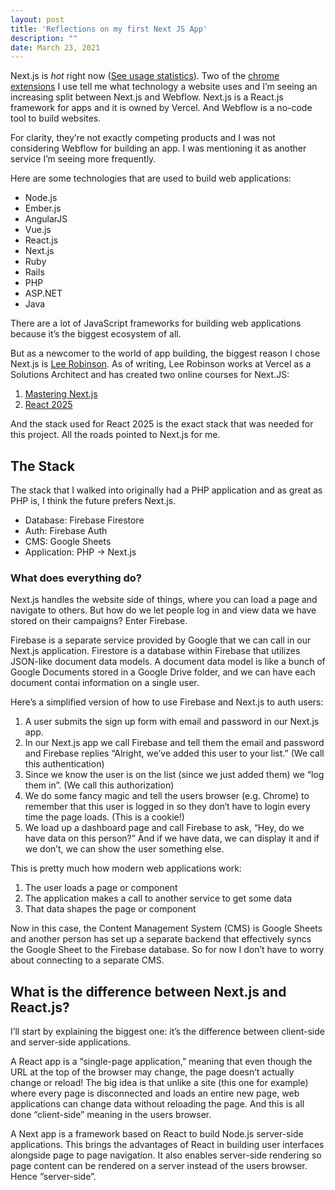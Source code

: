 ```yaml
---
layout: post
title: 'Reflections on my first Next JS App'
description: ""
date: March 23, 2021
---
```


Next.js is *hot* right now ([See usage statistics](https://trends.builtwith.com/framework/Next.js)). Two of the [chrome extensions](https://lukasmurdock.com/chrome-extensions/)  I use tell me what technology a website uses and I’m seeing an increasing split between Next.js and Webflow. Next.js is a React.js framework for apps and it is owned by Vercel. And Webflow is a no-code tool to build websites.

For clarity, they’re not exactly competing products and I was not considering Webflow for building an app. I was mentioning it as another service I’m seeing more frequently.

Here are some technologies that are used to build web applications:
- Node.js
- Ember.js
- AngularJS
- Vue.js
- React.js
- Next.js
- Ruby
- Rails
- PHP
- ASP.NET
- Java

There are a lot of JavaScript frameworks for building web applications because it’s the biggest ecosystem of all.

But as a newcomer to the world of app building, the biggest reason I chose Next.js is [Lee Robinson](https://leerob.io/). As of writing, Lee Robinson works at Vercel as a Solutions Architect and has created two online courses for Next.JS:

1. [Mastering Next.js](https://masteringnextjs.com/)
2. [React 2025](https://react2025.com/)

And the stack used for React 2025 is the exact stack that was needed for this project. All the roads pointed to Next.js for me.

## The Stack

The stack that I walked into originally had a PHP application and as great as PHP is, I think the future prefers Next.js.

- Database: Firebase Firestore
- Auth: Firebase Auth
- CMS: Google Sheets
- Application: PHP → Next.js

### What does everything do?

Next.js handles the website side of things, where you can load a page and navigate to others. But how do we let people log in and view data we have stored on their campaigns? Enter Firebase. 

Firebase is a separate service provided by Google that we can call in our Next.js application. Firestore is a database within Firebase that utilizes JSON-like document data models. A document data model is like a bunch of Google Documents stored in a Google Drive folder, and we can have each document contai information on a single user.

Here’s a simplified version of how to use Firebase and Next.js to auth users:
1. A user submits the sign up form with email and password in our Next.js app.
2. In our Next.js app we call Firebase and tell them the email and password and Firebase replies “Alright, we’ve added this user to your list.” (We call this authentication)
3. Since we know the user is on the list (since we just added them) we “log them in”. (We call this authorization)
4. We do some fancy magic and tell the users browser (e.g. Chrome) to remember that this user is logged in so they don‘t have to login every time the page loads. (This is a cookie!)
5. We load up a dashboard page and call Firebase to ask, “Hey, do we have data on this person?” And if we have data, we can display it and if we don’t, we can show the user something else.

This is pretty much how modern web applications work:
1. The user loads a page or component
2. The application makes a call to another service to get some data
3. That data shapes the page or component

Now in this case, the Content Management System (CMS) is Google Sheets and another person has set up a separate backend that effectively syncs the Google Sheet to the Firebase database. So for now I don’t have to worry about connecting to a separate CMS.

## What is the difference between Next.js and React.js?

I’ll start by explaining the biggest one: it’s the difference between client-side and server-side applications.

A React app is a “single-page application,” meaning that even though the URL at the top of the browser may change, the page doesn’t actually change or reload! The big idea is that unlike a site (this one for example) where every page is disconnected and loads an entire new page, web applications can change data without reloading the page. And this is all done “client-side” meaning in the users browser.

A Next app is a framework based on React to build Node.js server-side applications. This brings the advantages of React in building user interfaces alongside page to page navigation. It also enables server-side rendering so page content can be rendered on a server instead of the users browser. Hence “server-side”.



